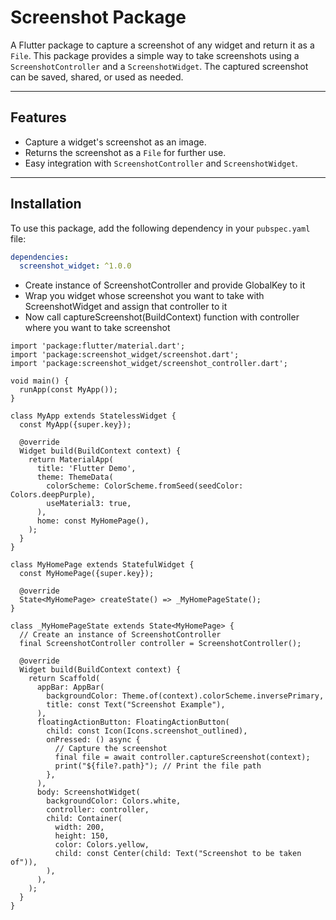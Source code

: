 # Screenshot Package

A Flutter package to capture a screenshot of any widget and return it as a `File`. This package provides a simple way to take screenshots using a `ScreenshotController` and a `ScreenshotWidget`. The captured screenshot can be saved, shared, or used as needed.

---

## Features

- Capture a widget's screenshot as an image.
- Returns the screenshot as a `File` for further use.
- Easy integration with `ScreenshotController` and `ScreenshotWidget`.

---

## Installation

To use this package, add the following dependency in your `pubspec.yaml` file:

```yaml
dependencies:
  screenshot_widget: ^1.0.0
```

- Create instance of ScreenshotController and provide GlobalKey to it
- Wrap you widget whose screenshot you want to take with ScreenshotWidget and assign that controller to it
- Now call captureScreenshot(BuildContext) function with controller where you want to take screenshot


```
import 'package:flutter/material.dart';
import 'package:screenshot_widget/screenshot.dart';
import 'package:screenshot_widget/screenshot_controller.dart';

void main() {
  runApp(const MyApp());
}

class MyApp extends StatelessWidget {
  const MyApp({super.key});

  @override
  Widget build(BuildContext context) {
    return MaterialApp(
      title: 'Flutter Demo',
      theme: ThemeData(
        colorScheme: ColorScheme.fromSeed(seedColor: Colors.deepPurple),
        useMaterial3: true,
      ),
      home: const MyHomePage(),
    );
  }
}

class MyHomePage extends StatefulWidget {
  const MyHomePage({super.key});

  @override
  State<MyHomePage> createState() => _MyHomePageState();
}

class _MyHomePageState extends State<MyHomePage> {
  // Create an instance of ScreenshotController
  final ScreenshotController controller = ScreenshotController();

  @override
  Widget build(BuildContext context) {
    return Scaffold(
      appBar: AppBar(
        backgroundColor: Theme.of(context).colorScheme.inversePrimary,
        title: const Text("Screenshot Example"),
      ),
      floatingActionButton: FloatingActionButton(
        child: const Icon(Icons.screenshot_outlined),
        onPressed: () async {
          // Capture the screenshot
          final file = await controller.captureScreenshot(context);
          print("${file?.path}"); // Print the file path
        },
      ),
      body: ScreenshotWidget(
        backgroundColor: Colors.white,
        controller: controller,
        child: Container(
          width: 200,
          height: 150,
          color: Colors.yellow,
          child: const Center(child: Text("Screenshot to be taken of")),
        ),
      ),
    );
  }
}

```